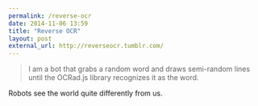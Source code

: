 ```yaml
---
permalink: /reverse-ocr
date: 2014-11-06 13:59
title: "Reverse OCR"
layout: post 
external_url: http://reverseocr.tumblr.com/
---
```


>I am a bot that grabs a random word and draws semi-random lines until the OCRad.js library recognizes it as the word.

Robots see the world quite differently from us. 